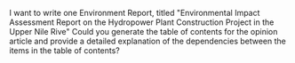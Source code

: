 I want to write one Environment Report, titled "Environmental Impact Assessment Report on the Hydropower Plant Construction Project in the Upper Nile Rive" Could you generate the table of contents for the opinion article and provide a detailed explanation of the dependencies between the items in the table of contents?